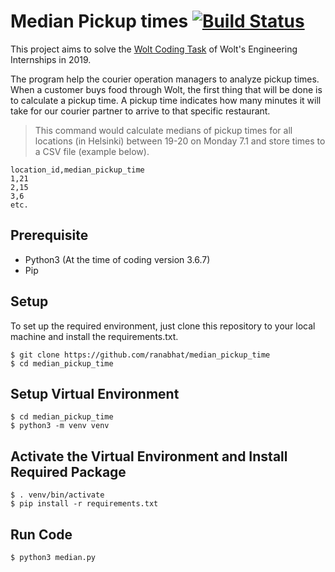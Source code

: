 # Median Pickup times [![Build Status](https://travis-ci.org/ranabhat/median_pickup_time.svg?branch=master)](https://travis-ci.org/ranabhat/median_pickup_time)
This project aims to solve the [Wolt Coding Task](https://github.com/woltapp/summer2019) of Wolt's 
Engineering Internships in 2019.

The program help the courier operation managers to analyze
pickup times. When a customer buys food through Wolt, the first thing that will be done is to
calculate a pickup time. A pickup time indicates how many minutes it
will take for our courier partner to arrive to that specific restaurant.

>This command would calculate medians of pickup times for all locations
(in Helsinki) between 19-20 on Monday 7.1 and store times to a CSV
file (example below).
>
```
location_id,median_pickup_time
1,21
2,15
3,6
etc.
```
> 
## Prerequisite

- Python3 (At the time of coding version 3.6.7)
- Pip 


## Setup

To set up the required environment, just clone this repository to your local machine and install the requirements.txt.

```
$ git clone https://github.com/ranabhat/median_pickup_time
$ cd median_pickup_time
```
## Setup Virtual Environment

```
$ cd median_pickup_time
$ python3 -m venv venv
```
## Activate the Virtual Environment and Install Required Package

```
$ . venv/bin/activate
$ pip install -r requirements.txt
```


## Run Code

```
$ python3 median.py
```

